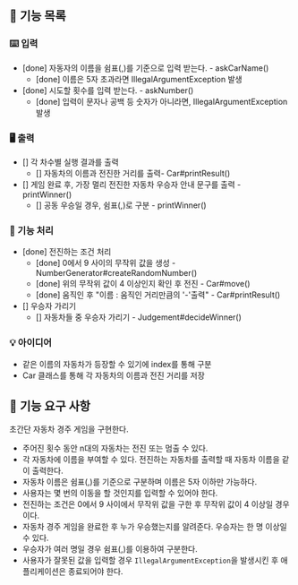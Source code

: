 ## 📜 기능 목록

### ⌨️ 입력

- [done] 자동자의 이름을 쉼표(,)를 기준으로 입력 받는다. - askCarName()
  - [done] 이름은 5자 초과라면 IllegalArgumentException 발생 
- [done] 시도할 횟수를 입력 받는다. - askNumber()
  - [done] 입력이 문자나 공백 등 숫자가 아니라면, IllegalArgumentException 발생 

### 🖥️ 출력

- [] 각 차수별 실행 결과를 출력 
  - [] 자동차의 이름과 전진한 거리를 출력- Car#printResult()
- [] 게임 완료 후, 가장 멀리 전진한 자동차 우승자 안내 문구를 출력 - printWinner()
  - [] 공동 우승일 경우, 쉼표(,)로 구분 - printWinner()

### 📱 기능 처리

- [done] 전진하는 조건 처리 
  - [done] 0에서 9 사이의 무작위 값을 생성 - NumberGenerator#createRandomNumber()
  - [done] 위의 무작위 값이 4 이상인지 확인 후 전진 - Car#move()
  - [done] 움직인 후 "이름 : 움직인 거리만큼의 '-'출력" - Car#printResult()
- [] 우승자 가리기
  - [] 자동차들 중 우승자 가리기 - Judgement#decideWinner()

### 💡 아이디어

- 같은 이름의 자동차가 등장할 수 있기에 index를 통해 구분
- Car 클래스를 통해 각 자동차의 이름과 전진 거리를 저장

## 🚀 기능 요구 사항

초간단 자동차 경주 게임을 구현한다.

- 주어진 횟수 동안 n대의 자동차는 전진 또는 멈출 수 있다.
- 각 자동차에 이름을 부여할 수 있다. 전진하는 자동차를 출력할 때 자동차 이름을 같이 출력한다.
- 자동차 이름은 쉼표(,)를 기준으로 구분하며 이름은 5자 이하만 가능하다.
- 사용자는 몇 번의 이동을 할 것인지를 입력할 수 있어야 한다.
- 전진하는 조건은 0에서 9 사이에서 무작위 값을 구한 후 무작위 값이 4 이상일 경우이다.
- 자동차 경주 게임을 완료한 후 누가 우승했는지를 알려준다. 우승자는 한 명 이상일 수 있다.
- 우승자가 여러 명일 경우 쉼표(,)를 이용하여 구분한다.
- 사용자가 잘못된 값을 입력할 경우 `IllegalArgumentException`을 발생시킨 후 애플리케이션은 종료되어야 한다.